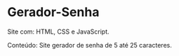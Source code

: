 # Gerador-Senha
 
Site com: HTML, CSS e JavaScript.

Conteúdo: Site gerador de senha de 5 até 25 caracteres. 

